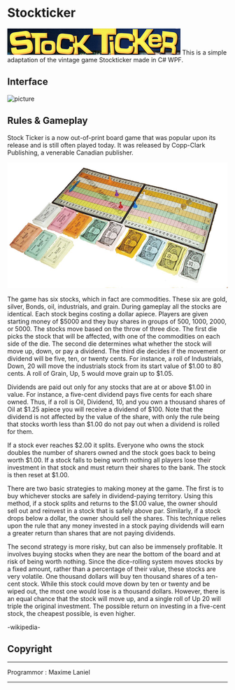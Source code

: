 # Stockticker
![picture](Images/StockTicker.PNG)
This is a simple adaptation of the vintage game Stockticker made in C# WPF. 

## Interface

![picture](Images/BoardFame.png)

## Rules & Gameplay

Stock Ticker is a now out-of-print board game that was popular upon its release and is still often played today. It was released by Copp-Clark Publishing, a venerable Canadian publisher. 

![picture](Images/Stock_Ticker.JPG)

The game has six stocks, which in fact are commodities. These six are gold, silver, Bonds, oil, industrials, and grain. During gameplay all the stocks are identical. Each stock begins costing a dollar apiece. Players are given starting money of $5000 and they buy shares in groups of 500, 1000, 2000, or 5000. The stocks move based on the throw of three dice. The first die picks the stock that will be affected, with one of the commodities on each side of the die. The second die determines what whether the stock will move up, down, or pay a dividend. The third die decides if the movement or dividend will be five, ten, or twenty cents. For instance, a roll of Industrials, Down, 20 will move the industrials stock from its start value of $1.00 to 80 cents. A roll of Grain, Up, 5 would move grain up to $1.05.

Dividends are paid out only for any stocks that are at or above $1.00 in value. For instance, a five-cent dividend pays five cents for each share owned. Thus, if a roll is Oil, Dividend, 10, and you own a thousand shares of Oil at $1.25 apiece you will receive a dividend of $100. Note that the dividend is not affected by the value of the share, with only the rule being that stocks worth less than $1.00 do not pay out when a dividend is rolled for them.

If a stock ever reaches $2.00 it splits. Everyone who owns the stock doubles the number of sharers owned and the stock goes back to being worth $1.00. If a stock falls to being worth nothing all players lose their investment in that stock and must return their shares to the bank. The stock is then reset at $1.00.

There are two basic strategies to making money at the game. The first is to buy whichever stocks are safely in dividend-paying territory. Using this method, if a stock splits and returns to the $1.00 value, the owner should sell out and reinvest in a stock that is safely above par. Similarly, if a stock drops below a dollar, the owner should sell the shares. This technique relies upon the rule that any money invested in a stock paying dividends will earn a greater return than shares that are not paying dividends.

The second strategy is more risky, but can also be immensely profitable. It involves buying stocks when they are near the bottom of the board and at risk of being worth nothing. Since the dice-rolling system moves stocks by a fixed amount, rather than a percentage of their value, these stocks are very volatile. One thousand dollars will buy ten thousand shares of a ten-cent stock. While this stock could move down by ten or twenty and be wiped out, the most one would lose is a thousand dollars. However, there is an equal chance that the stock will move up, and a single roll of Up 20 will triple the original investment. The possible return on investing in a five-cent stock, the cheapest possible, is even higher.

-wikipedia-

## Copyright

***

Programmor : Maxime Laniel

***